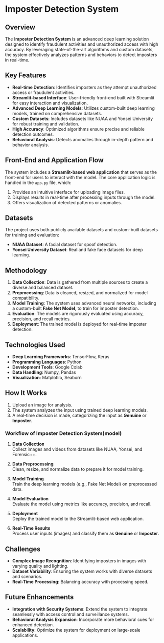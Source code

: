 # Imposter Detection System

## Overview

The **Imposter Detection System** is an advanced deep learning solution designed to identify fraudulent activities and unauthorized access with high accuracy. By leveraging state-of-the-art algorithms and custom datasets, the system effectively analyzes patterns and behaviors to detect imposters in real-time.

## Key Features

- **Real-time Detection**: Identifies imposters as they attempt unauthorized access or fraudulent activities.
- **Streamlit-based Interface**: User-friendly front-end built with Streamlit for easy interaction and visualization.
- **Advanced Deep Learning Models**: Utilizes custom-built deep learning models, trained on comprehensive datasets.
- **Custom Datasets**: Includes datasets like NUAA and Yonsei University for robust training and validation.
- **High Accuracy**: Optimized algorithms ensure precise and reliable detection outcomes.
- **Behavioral Analysis**: Detects anomalies through in-depth pattern and behavior analysis.


## Front-End and Application Flow

The system includes a **Streamlit-based web application** that serves as the front-end for users to interact with the model. The core application logic is handled in the `app.py` file, which:
1. Provides an intuitive interface for uploading image files.
2. Displays results in real-time after processing inputs through the model.
3. Offers visualization of detected patterns or anomalies.

## Datasets

The project uses both publicly available datasets and custom-built datasets for training and evaluation:
- **NUAA Dataset**: A facial dataset for spoof detection.
- **Yonsei University Dataset**: Real and fake face datasets for deep learning.

## Methodology

1. **Data Collection**: Data is gathered from multiple sources to create a diverse and balanced dataset.
2. **Preprocessing**: Data is cleaned, resized, and normalized for model compatibility.
3. **Model Training**: The system uses advanced neural networks, including a custom-built **Fake Net Model**, to train for imposter detection.
4. **Evaluation**: The models are rigorously evaluated using accuracy, precision, and recall metrics.
5. **Deployment**: The trained model is deployed for real-time imposter detection.

## Technologies Used

- **Deep Learning Frameworks**: TensorFlow, Keras
- **Programming Languages**: Python
- **Development Tools**: Google Colab
- **Data Handling**: Numpy, Pandas
- **Visualization**: Matplotlib, Seaborn

## How It Works

1. Upload an image for analysis.
2. The system analyzes the input using trained deep learning models.
3. A real-time decision is made, categorizing the input as **Genuine** or **Imposter**.

### Workflow of Imposter Detection System(model)

1. **Data Collection**  
   Collect images and videos from datasets like NUAA, Yonsei, and Forensic++.

2. **Data Preprocessing**  
   Clean, resize, and normalize data to prepare it for model training.

3. **Model Training**  
   Train the deep learning models (e.g., Fake Net Model) on preprocessed data.

4. **Model Evaluation**  
   Evaluate the model using metrics like accuracy, precision, and recall.

5. **Deployment**  
   Deploy the trained model to the Streamlit-based web application.

6. **Real-Time Results**  
   Process user inputs (images) and classify them as **Genuine** or **Imposter**.

## Challenges

- **Complex Image Recognition**: Identifying imposters in images with varying quality and lighting.
- **Dataset Variability**: Ensuring the system works with diverse datasets and scenarios.
- **Real-Time Processing**: Balancing accuracy with processing speed.

## Future Enhancements

- **Integration with Security Systems**: Extend the system to integrate seamlessly with access control and surveillance systems.
- **Behavioral Analysis Expansion**: Incorporate more behavioral cues for enhanced detection.
- **Scalability**: Optimize the system for deployment on large-scale applications.

